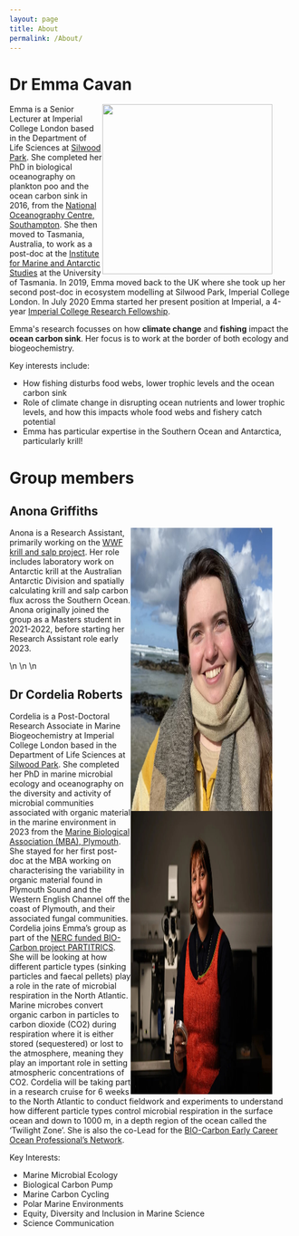 ```yaml
---
layout: page
title: About
permalink: /About/
---
```


# Dr Emma Cavan

<figure>
    <img src="/Images/profile_pic.jpg" style="float: right;" width = "300" height = "300" alt="" >
</figure>

Emma is a Senior Lecturer at Imperial College London based in the Department of Life Sciences at [Silwood Park](https://www.imperial.ac.uk/silwood-park/). She completed her PhD in biological oceanography on plankton poo and the ocean carbon sink in 2016, from the [National Oceanography Centre, Southampton](https://www.noc.ac.uk). She then moved to Tasmania, Australia, to work as a post-doc at the [Institute for Marine and Antarctic Studies](https://www.imas.utas.edu.au) at the University of Tasmania. In 2019, Emma moved back to the UK where she took up her second post-doc in ecosystem modelling at Silwood Park, Imperial College London. In July 2020 Emma started her present position at Imperial, a 4-year [Imperial College Research Fellowship](http://127.0.0.1:4000/Research/).

Emma's research focusses on how **climate change** and **fishing** impact the **ocean carbon sink**. Her focus is to work at the border of both ecology and biogeochemistry.  
  
  Key interests include:

- How fishing disturbs food webs, lower trophic levels and the ocean carbon sink 
- Role of climate change in disrupting ocean nutrients and lower trophic levels, and how this impacts whole food webs and fishery catch potential
- Emma has particular expertise in the Southern Ocean and Antarctica, particularly krill!



# Group members

## Anona Griffiths

<figure>
<img src="/Images/Anona_profile.png" style="float: right;" width = "250" height = "500" alt="" >
</figure>

Anona is a Research Assistant, primarily working on the [WWF krill and salp project](https://e-cavan.github.io/Research/). Her role includes laboratory work on Antarctic krill at the Australian Antarctic Division and spatially calculating krill and salp carbon flux across the Southern Ocean. Anona originally joined the group as a Masters student in 2021-2022, before starting her Research Assistant role early 2023.

\n
\n
\n


## Dr Cordelia Roberts

<figure>
<img src="/Images/RS5277_Cordelia-Roberts-2-alt-1536x1024.jpg" style="float: right;" width = "250" height = "500" alt="" >
</figure>

Cordelia is a Post-Doctoral Research Associate in Marine Biogeochemistry at Imperial College London based in the Department of Life Sciences at [Silwood Park](https://www.imperial.ac.uk/silwood-park/). She completed her PhD in marine microbial ecology and oceanography on the diversity and activity of microbial communities associated with organic material in the marine environment in 2023 from the [Marine Biological Association (MBA), Plymouth](https://www.mba.ac.uk/). She stayed for her first post-doc at the MBA working on characterising the variability in organic material found in Plymouth Sound and the Western English Channel off the coast of Plymouth, and their associated fungal communities. 
Cordelia joins Emma’s group as part of the [NERC funded BIO-Carbon project PARTITRICS](https://bio-carbon.ac.uk/). She will be looking at how different particle types (sinking particles and faecal pellets) play a role in the rate of microbial respiration in the North Atlantic. Marine microbes convert organic carbon in particles to carbon dioxide (CO2) during respiration where it is either stored (sequestered) or lost to the atmosphere, meaning they play an important role in setting atmospheric concentrations of CO2.  Cordelia will be taking part in a research cruise for 6 weeks to the North Atlantic to conduct fieldwork and experiments to understand how different particle types control microbial respiration in the surface ocean and down to 1000 m, in a depth region of the ocean called the ‘Twilight Zone’. She is also the co-Lead for the [BIO-Carbon Early Career Ocean Professional’s Network](https://bio-carbon.ac.uk/early-career). 

  Key Interests: 

- Marine Microbial Ecology
- Biological Carbon Pump
- Marine Carbon Cycling
- Polar Marine Environments
- Equity, Diversity and Inclusion in Marine Science
- Science Communication 
